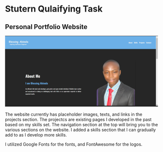 # Stutern Qulaifying Task

## Personal Portfolio Website

![Portfolio Website Image](./assests/portfolio.png)


The website currently has placeholder images, texts, and links in the projects section. The projectcs are existing pages I developed in the past based on my skills set. The navigation section at the top will bring you to the various sections on the website. I added a skills section that I can gradually add to as I develop more skills.

I utilized Google Fonts for the fonts, and FontAwesome for the logos.

